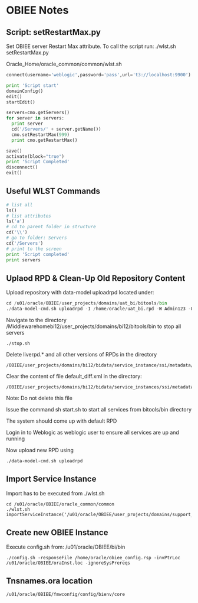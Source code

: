 # OBIEE Notes

## Script: setRestartMax.py
Set OBIEE server Restart Max attribute. To call the script run: ./wlst.sh setRestartMax.py

Oracle_Home/oracle_common/common/wlst.sh

```python
connect(username='weblogic',password='pass',url='t3://localhost:9900')

print 'Script start'
domainConfig()
edit()
startEdit()

servers=cmo.getServers()
for server in servers:
  print server
  cd('/Servers/' + server.getName())
  cmo.setRestartMax(999)
  print cmo.getRestartMax()

save()
activate(block="true")
print 'Script Completed'
disconnect()
exit()
```
## Useful WLST Commands

```python
# list all
ls()
# list attributes
ls('a')
# cd to parent folder in structure
cd('\\')
# go to folder: Servers
cd('/Servers')
# print to the screen
print 'Script completed'
print servers
```

## Uplaod RPD & Clean-Up Old Repository Content

Upload repository with data-model uploadrpd located under:

```Python
cd /u01/oracle/OBIEE/user_projects/domains/uat_bi/bitools/bin
./data-model-cmd.sh uploadrpd -I /home/oracle/uat_bi.rpd -W Admin123 -U weblogic -P pass -SI uat_instance
```

Navigate to the directory /Middlewarehomebi12/user_projects/domains/bi12/bitools/bin to stop all servers

```Shell
./stop.sh 
```
Delete liverpd.* and all other versions of RPDs in the directory 

```Shell
/OBIEE/user_projects/domains/bi12/bidata/service_instance/ssi/metadata/datamodel/customizations          
```

Clear the content of file default_diff.xml in the directory:
```Shell
/OBIEE/user_projects/domains/bi12/bidata/service_instances/ssi/metadata/datamodel/customizations/default
```

Note: Do not delete this file

Issue the command sh start.sh to start all services from bitools/bin directory

The system should come up with default RPD

Login in to Weblogic as weblogic user to ensure all services are up and running

Now upload new RPD using

```Shell
./data-model-cmd.sh uploadrpd
```

## Import Service Instance

Import has to be executed from ./wlst.sh

```Shell
cd /u01/oracle/OBIEE/oracle_common/common
./wlst.sh
importServiceInstance('/u01/oracle/OBIEE/user_projects/domains/support_bi','support_instance','/home/orafexobiee/prod_instance20190725.bar',true,true,true,'Admin123')
```

## Create new OBIEE Instance

Execute config.sh from: /u01/oracle/OBIEE/bi/bin

```Shell
./config.sh -responseFile /home/oracle/obiee_config.rsp -invPtrLoc /u01/oracle/OBIEE/oraInst.loc -ignoreSysPrereqs
```
## Tnsnames.ora location

```Shell
/u01/oracle/OBIEE/fmwconfig/config/bienv/core
```
